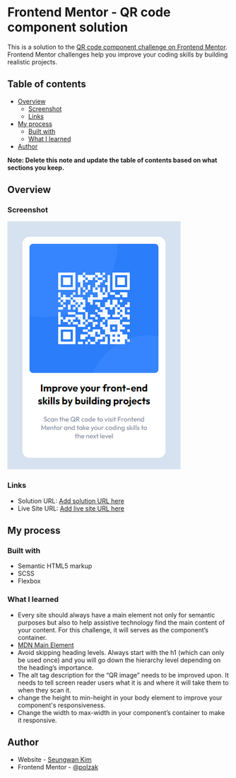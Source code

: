 # Frontend Mentor - QR code component solution

This is a solution to the [QR code component challenge on Frontend Mentor](https://www.frontendmentor.io/challenges/qr-code-component-iux_sIO_H). Frontend Mentor challenges help you improve your coding skills by building realistic projects. 

## Table of contents

- [Overview](#overview)
  - [Screenshot](#screenshot)
  - [Links](#links)
- [My process](#my-process)
  - [Built with](#built-with)
  - [What I learned](#what-i-learned)
- [Author](#author)

**Note: Delete this note and update the table of contents based on what sections you keep.**

## Overview

### Screenshot

![](./images/screenshot.png)

### Links

- Solution URL: [Add solution URL here](https://www.frontendmentor.io/solutions/qr-code-component--Vshy_jUhS)
- Live Site URL: [Add live site URL here](https://qrcodecomponent.polzak.repl.co/)

## My process

### Built with

- Semantic HTML5 markup
- SCSS
- Flexbox

### What I learned

 - Every site should always have a main element not only for semantic purposes but also to help assistive technology find the main content of your content. For this challenge, it will serves as the component’s container. 
 - [MDN Main Element](https://developer.mozilla.org/en-US/docs/Web/HTML/Element/main)
 - Avoid skipping heading levels. Always start with the h1 (which can only be used once) and you will go down the hierarchy level depending on the heading’s importance.
 - The alt tag description for the “QR image” needs to be improved upon. It needs to tell screen reader users what it is and where it will take them to when they scan it.
 - change the height to min-height in your body element to improve your component's responsiveness. 
 - Change the width to max-width in your component’s container to make it responsive.

## Author

- Website - [Seungwan Kim](https://www.polzak.net)
- Frontend Mentor - [@polzak](https://www.frontendmentor.io/profile/polzak)
